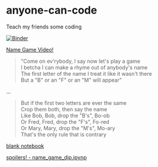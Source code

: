 # anyone-can-code
Teach my friends some coding

[![Binder](https://mybinder.org/badge_logo.svg)](https://mybinder.org/v2/gh/danjonpeterson/anyone-can-code/master?filepath=name_game.ipynb)

[Name Game Video!](https://youtu.be/-7NEYSKRJzA)

>"Come on ev'rybody, I say now let's play a game  
I betcha I can make a rhyme out of anybody's name  
The first letter of the name
I treat it like it wasn't there  
But a "B" or an "F" or an "M" will appear"

...

>But if the first two letters are ever the same  
Crop them both, then say the name  
Like Bob, Bob, drop the "B's", Bo-ob  
Or Fred, Fred, drop the "F's", Fo-red  
Or Mary, Mary, drop the "M's", Mo-ary  
That's the only rule that is contrary

[blank notebook](https://mybinder.org/v2/gh/danjonpeterson/anyone-can-code/master?filepath=name_game.ipynb)

[spoilers! - name_game_djp.ipynp](https://mybinder.org/v2/gh/danjonpeterson/anyone-can-code/master?filepath=name_game_djp.ipynb)
